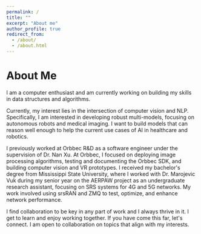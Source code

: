 ```yaml
---
permalink: /
title: ""
excerpt: "About me"
author_profile: true
redirect_from: 
  - /about/
  - /about.html
---
```


<h1>About Me</h1>


I am a computer enthusiast and am currently working on building my skills in data structures and algorithms.


Currently, my interest lies in the intersection of computer vision and NLP. Specifically, I am interested in developing robust multi-models, focusing on autonomous robots and medical imaging. I want to build models that can reason well enough to help the current use cases of AI in healthcare and robotics.


I previously worked at Orbbec R&D as a software engineer under the supervision of Dr. Nan Xu. At Orbbec, I focused on deploying image processing algorithms, testing and documenting the Orbbec SDK, and building computer vision and VR prototypes. I received my bachelor's degree from Mississippi State University, where I worked with Dr. Marojevic Vuk during my senior year on the AERPAW project as an undergraduate research assistant, focusing on SRS systems for 4G and 5G networks. My work involved using srsRAN and ZMQ to test, optimize, and enhance network performance.


I find collaboration to be key in any part of work and I always thrive in it. I get to learn and enjoy working together. If you have come this far, let's connect. I am open to collaboration on topics that align with my interests.
